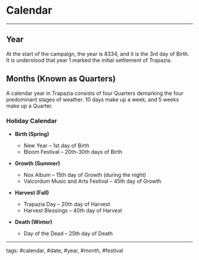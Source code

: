 # Calendar
---

## Year
At the start of the campaign, the year is 8334, and it is the 3rd day of Birth. It is understood that year 1 marked the initial settlement of Trapazia.

## Months (Known as Quarters)
A calendar year in Trapazia consists of four Quarters demarking the four predominant stages of weather. 10 days make up a week, and 5 weeks make up a Quarter. 

### Holiday Calendar
-   **Birth (Spring)**
	-   New Year – 1st day of Birth  
	-   Bloom Festival – 20th\-30th days of Birth

-   **Growth (Summer)**
	-   Nox Album – 15th day of Growth (during the night)
	-   Valcordum Music and Arts Festival – 45th day of Growth
    
-   **Harvest (Fall)**
	-   Trapazia Day – 20th day of Harvest
	-   Harvest Blessings – 40th day of Harvest
    
-   **Death (Winter)**
	-   Day of the Dead – 25th day of Death

---
tags: #calendar, #date, #year, #month, #festival